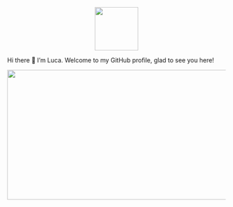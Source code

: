 <div id="header" align="center">
  
  <img src="https://media.giphy.com/media/GQlUu7wLzZ7iGNhzQJ/giphy.gif" width="100"/>
</div>




Hi there 👋 I’m Luca. Welcome to my GitHub profile, glad to see you here!

<div align="center">
  <img src="https://media.giphy.com/media/dWesBcTLavkZuG35MI/giphy.gif" width="600" height="300"/>
</div>


<!---
LucaSantoro1/LucaSantoro1 is a ✨ special ✨ repository because its `README.md` (this file) appears on your GitHub profile.
You can click the Preview link to take a look at your changes.
--->

